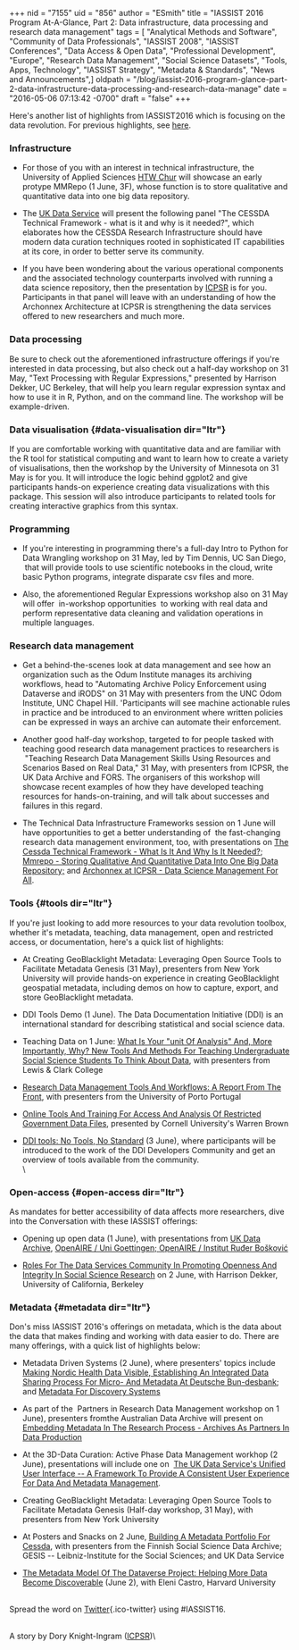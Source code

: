 +++
nid = "7155"
uid = "856"
author = "ESmith"
title = "IASSIST 2016 Program At-A-Glance, Part 2: Data infrastructure, data processing and research data management"
tags = [ "Analytical Methods and Software", "Community of Data Professionals", "IASSIST 2008", "IASSIST Conferences", "Data Access & Open Data", "Professional Development", "Europe", "Research Data Management", "Social Science Datasets", "Tools, Apps, Technology", "IASSIST Strategy", "Metadata & Standards", "News and Announcements",]
oldpath = "/blog/iassist-2016-program-glance-part-2-data-infrastructure-data-processing-and-research-data-manage"
date = "2016-05-06 07:13:42 -0700"
draft = "false"
+++
 

Here\'s another list of highlights from IASSIST2016 which is focusing on
the data revolution. For previous highlights, see
[here](http://www.iassistdata.org/blog/interested-“data-revolution”-and-what-it-means-research-here’s-why-you-should-attend-iassist201).

### Infrastructure

-   For those of you with an interest in technical infrastructure, the
    University of Applied Sciences [HTW
    Chur](https://www.openconf.org/IASSIST16/modules/request.php?module=oc_program&action=summary.php&id=74)
    will showcase an early protype MMRepo (1 June, 3F), whose function
    is to store qualitative and quantitative data into one big data
    repository.

<!-- -->

-   The [UK Data
    Service](https://www.openconf.org/IASSIST16/modules/request.php?module=oc_program&action=summary.php&id=103)
    will present the following panel \"The CESSDA Technical Framework -
    what is it and why is it needed?\", which elaborates how the CESSDA
    Research Infrastructure should have modern data curation techniques
    rooted in sophisticated IT capabilities at its core, in order to
    better serve its community.

<!-- -->

-   If you have been wondering about the various operational components
    and the associated technology counterparts involved with running a
    data science repository, then the presentation by
    [ICPSR](https://www.openconf.org/IASSIST16/modules/request.php?module=oc_program&action=summary.php&id=117)
    is for you. Participants in that panel will leave with an
    understanding of how the Archonnex Architecture at ICPSR is
    strengthening the data services offered to new researchers and much
    more.

### Data processing

Be sure to check out the aforementioned infrastructure offerings if
you're interested in data processing, but also check out a half-day
workshop on 31 May, "Text Processing with Regular Expressions,"
presented by Harrison Dekker, UC Berkeley, that will help you learn
regular expression syntax and how to use it in R, Python, and on the
command line. The workshop will be example-driven.

### Data visualisation {#data-visualisation dir="ltr"}

If you are comfortable working with quantitative data and are familiar
with the R tool for statistical computing and want to learn how to
create a variety of visualisations, then the workshop by the University
of Minnesota on 31 May is for you. It will introduce the logic behind
ggplot2 and give participants hands-on experience creating data
visualizations with this package. This session will also introduce
participants to related tools for creating interactive graphics from
this syntax.

### Programming

-   If you're interesting in programming there's a full-day Intro to
    Python for Data Wrangling workshop on 31 May, led by Tim Dennis, UC
    San Diego,  that will provide tools to use scientific notebooks in
    the cloud, write basic Python programs, integrate disparate csv
    files and more.

<!-- -->

-   Also, the aforementioned Regular Expressions workshop also on 31 May
    will offer  in-workshop opportunities  to working with real data and
    perform representative data cleaning and validation operations in
    multiple languages.

### Research data management

-   Get a behind-the-scenes look at data management and see how an
    organization such as the Odum Institute manages its archiving
    workflows, head to "Automating Archive Policy Enforcement using
    Dataverse and iRODS" on 31 May with presenters from the UNC Odom
    Institute, UNC Chapel Hill. 'Participants will see machine
    actionable rules in practice and be introduced to an environment
    where written policies can be expressed in ways an archive can
    automate their enforcement.

<!-- -->

-   Another good half-day workshop, targeted to for people tasked with
    teaching good research data management practices to researchers is
     "Teaching Research Data Management Skills Using Resources and
    Scenarios Based on Real Data," 31 May, with presenters from ICPSR,
    the UK Data Archive and FORS. The organisers of this workshop will
    showcase recent examples of how they have developed teaching
    resources for hands-on-training, and will talk about successes and
    failures in this regard.

<!-- -->

-   The Technical Data Infrastructure Frameworks session on 1 June will
    have opportunities to get a better understanding of  the
    fast-changing research data management environment, too, with
    presentations on [The Cessda Technical Framework - What Is It And
    Why Is It
    Needed?](https://www.openconf.org/IASSIST16/modules/request.php?module=oc_program&action=summary.php&id=103);
    [Mmrepo - Storing Qualitative And Quantitative Data Into One Big
    Data
    Repository;](https://www.openconf.org/IASSIST16/modules/request.php?module=oc_program&action=summary.php&id=74)
    and [Archonnex at ICPSR - Data Science Management For
    All](https://www.openconf.org/IASSIST16/modules/request.php?module=oc_program&action=summary.php&id=117).

### Tools {#tools dir="ltr"}

If you're just looking to add more resources to your data revolution
toolbox, whether it's metadata, teaching, data management, open and
restricted access, or documentation, here's a quick list of highlights:

-   At Creating GeoBlacklight Metadata: Leveraging Open Source Tools to
    Facilitate Metadata Genesis (31 May), presenters from New York
    University will provide hands-on experience in creating
    GeoBlacklight geospatial metadata, including demos on how to
    capture, export, and store GeoBlacklight metadata.

<!-- -->

-   DDI Tools Demo (1 June). The Data Documentation Initiative (DDI) is
    an international standard for describing statistical and social
    science data.

<!-- -->

-   Teaching Data on 1 June: [What Is Your "unit Of Analysis" And, More
    Importantly, Why? New Tools And Methods For Teaching Undergraduate
    Social Science Students To Think About
    Data](https://www.openconf.org/IASSIST16/modules/request.php?module=oc_program&action=summary.php&id=143),
    with presenters from Lewis & Clark College

<!-- -->

-   [Research Data Management Tools And Workflows: A Report From The
    Front](https://www.openconf.org/IASSIST16/modules/request.php?module=oc_program&action=summary.php&id=99),
    with presenters from the University of Porto Portugal

<!-- -->

-   [Online Tools And Training For Access And Analysis Of Restricted
    Government Data
    Files](https://www.openconf.org/IASSIST16/modules/request.php?module=oc_program&action=summary.php&id=17),
    presented by Cornell University's Warren Brown

<!-- -->

-   [DDI tools: No Tools, No
    Standard](https://www.openconf.org/IASSIST16/modules/request.php?module=oc_program&action=summary.php&id=97)
    (3 June), where participants will be introduced to the work of the
    DDI Developers Community and get an overview of tools available from
    the community.\
    \

### Open-access  {#open-access dir="ltr"}

As mandates for better accessibility of data affects more researchers,
dive into the Conversation with these IASSIST offerings:

-   Opening up open data (1 June), with presentations from [UK Data
    Archive](https://www.openconf.org/IASSIST16/modules/request.php?module=oc_program&action=summary.php&id=42),
    [OpenAIRE / Uni Goettingen; OpenAIRE / Institut Ruđer
    Bošković](https://www.openconf.org/IASSIST16/modules/request.php?module=oc_program&action=summary.php&id=51)

<!-- -->

-   [Roles For The Data Services Community In Promoting Openness And
    Integrity In Social Science
    Research](https://www.openconf.org/IASSIST16/modules/request.php?module=oc_program&action=summary.php&id=136)
    on 2 June, with Harrison Dekker, University of California, Berkeley

### Metadata {#metadata dir="ltr"}

Don's miss IASSIST 2016's offerings on metadata, which is the data about
the data that makes finding and working with data easier to do. There
are many offerings, with a quick list of highlights below:

-   Metadata Driven Systems (2 June), where presenters' topics include
    [Making Nordic Health Data
    Visible](https://www.openconf.org/IASSIST16/modules/request.php?module=oc_program&action=summary.php&id=19),[
    Establishing An Integrated Data Sharing Process For Micro- And
    Metadata At Deutsche
    Bun-desbank](https://www.openconf.org/IASSIST16/modules/request.php?module=oc_program&action=summary.php&id=85);
    and [Metadata For Discovery
    Systems](https://www.openconf.org/IASSIST16/modules/request.php?module=oc_program&action=summary.php&id=129)

<!-- -->

-   As part of the  Partners in Research Data Management workshop on 1
    June), presenters fromthe Australian Data Archive will present on
    [Embedding Metadata In The Research Process - Archives As Partners
    In Data
    Production](https://www.openconf.org/IASSIST16/modules/request.php?module=oc_program&action=summary.php&id=81)

<!-- -->

-   At the 3D-Data Curation: Active Phase Data Management workhop (2
    June), presentations will include one on  [The UK Data Service's
    Unified User Interface -- A Framework To Provide A Consistent User
    Experience For Data And Metadata
    Management](https://www.openconf.org/IASSIST16/modules/request.php?module=oc_program&action=summary.php&id=55).

<!-- -->

-   Creating GeoBlacklight Metadata: Leveraging Open Source Tools to
    Facilitate Metadata Genesis (Half-day workshop, 31 May), with
    presenters from New York University

<!-- -->

-   At Posters and Snacks on 2 June, [Building A Metadata Portfolio For
    Cessda](https://www.openconf.org/IASSIST16/modules/request.php?module=oc_program&action=summary.php&id=20),
    with presenters from the Finnish Social Science Data Archive; GESIS
    -- Leibniz-Institute for the Social Sciences; and UK Data Service

<!-- -->

-   [The Metadata Model Of The Dataverse Project: Helping More Data
    Become
    Discoverable](https://www.openconf.org/IASSIST16/modules/request.php?module=oc_program&action=summary.php&id=130)
    (June 2), with Eleni Castro, Harvard University\
     

Spread the word
on [Twitter](https://twitter.com/ICPSR/status/728604290240151553){.ico-twitter} using \#IASSIST16. 

\
A story by Dory Knight-Ingram
([ICPSR](http://www.icpsr.umich.edu/icpsrweb/landing.jsp))\
